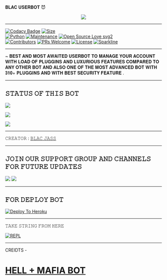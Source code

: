 𝐁𝐋𝐀𝐂 𝐔𝐒𝐄𝐑𝐁𝐎𝐓 😈



<p align="center">

<img src="https://telegra.ph/file/fcb944ba85cd6d97e1e86.jpg">

-------------------------------------------------

[![Codacy Badge](https://api.codacy.com/project/badge/Grade/f7c51539e67b483bb8d7749acca51d3a)](JASSXPRO)
[![Size](https://img.shields.io/github/repo-size/sameerpanthi/BLAC-BOT-2.0?style=flat-square&color=green)](https://github.com/sameerpanthi/BLAC-BOT-2.0/)   
[![Python](https://img.shields.io/badge/Python-v3.9-blue)](https://www.python.org/)
[![Maintenance](https://img.shields.io/badge/Maintained%3F-yes-green.svg)](https://github.com/sameerpanthi/BLAC-BOT-2.0/graphs/commit-activity)
[![Open Source Love svg2](https://badges.frapsoft.com/os/v2/open-source.svg?v=103)](https://github.com/sameerpanthi/BLAC-BOT-2.0)   
[![Contributors](https://img.shields.io/github/contributors/sameerpanthi/BLAC-BOT-2.0?style=flat-square&color=green)](https://github.com/sameerpanthi/BLAC-BOT-2.0/graphs/contributors)
[![PRs Welcome](https://img.shields.io/badge/PRs-welcome-brightgreen.svg?style=flat-square)](https://makeapullrequest.com)
[![License](https://img.shields.io/badge/License-AGPL-blue)](https://github.com/sameerpanthi/BLAC-BOT-2.0/blob/main/LICENSE)
[![Sparkline](https://stars.medv.io/sameerpanthi/BLAC-BOT-2.0.svg)](https://stars.medv.io/sameerpanthi/sameerpanthi/BLAC-BOT-2.0)

-------------------------------------------------

~ 𝐁𝐄𝐒𝐓 𝐀𝐍𝐃 𝐌𝐎𝐒𝐓 𝐀𝐖𝐀𝐈𝐓𝐄𝐃 𝐔𝐒𝐄𝐑𝐁𝐎𝐓 𝐓𝐎 𝐌𝐀𝐍𝐀𝐆𝐄 𝐘𝐎𝐔𝐑 𝐀𝐂𝐂𝐎𝐔𝐍𝐓 𝐖𝐈𝐓𝐇 𝐋𝐎𝐀𝐃 𝐎𝐅 𝐏𝐋𝐔𝐆𝐆𝐈𝐍𝐒 𝐀𝐍𝐃 𝐋𝐔𝐗𝐔𝐑𝐈𝐎𝐔𝐒 𝐅𝐄𝐀𝐓𝐔𝐑𝐄𝐒 𝐂𝐎𝐌𝐏𝐀𝐑𝐄𝐃 𝐓𝐎 𝐀𝐍𝐘 𝐎𝐓𝐇𝐄𝐑 𝐁𝐎𝐓 𝐀𝐍𝐃 𝐀𝐋𝐒𝐎 𝐎𝐍𝐄 𝐎𝐅 𝐓𝐇𝐄 𝐌𝐎𝐒𝐓 𝐀𝐃𝐕𝐀𝐍𝐂𝐄𝐃 𝐁𝐎𝐓 𝐖𝐈𝐓𝐇 𝟑𝟏𝟎+ 𝐏𝐋𝐔𝐆𝐆𝐈𝐍𝐒 𝐀𝐍𝐃 𝐖𝐈𝐓𝐇 𝐁𝐄𝐒𝐓 𝐒𝐄𝐂𝐔𝐑𝐈𝐓𝐘 𝐅𝐄𝐀𝐓𝐔𝐑𝐄 .

-------------------------------------------------

                 
## 𝚂𝚃𝙰𝚃𝚄𝚂 𝙾𝙵 𝚃𝙷𝙸𝚂 𝙱𝙾𝚃
<p align="left"><a href="https://github.com/sameerpanthi/SAVAGE-2.0-bot/network/members"><img src="https://img.shields.io/github/forks/sameerpanthi/SAVAGE-2.0-bot?label=Forks&logoColor=Black&style=social"></a><p align="left"><a href="https://github.com/sameerpanthi/SAVAGE-2.0-bot/stargazers"><img src="https://img.shields.io/github/stars/sameerpanthi/SAVAGE-2.0-bot?logoColor=Blue&style=social"></a><p align="left"><a href="https://github.com/sameerpanthi/SAVAGE-2.0-bot"></a><p align="left"><a href="https://github.com/sameerpanthi/SAVAGE-2.0-bot?"><img src="https://img.shields.io/github/last-commit/sameerpanthi/SAVAGE-2.0-bot?style=plastic"></a>


-------------------------------------------------

𝙲𝚁𝙴𝙰𝚃𝙾𝚁 : [𝙱𝙻𝙰𝙲 𝙹𝙰𝚂𝚂](https://t.me/JATTGAMINGYT11)

-------------------------------------------------

## 𝙹𝙾𝙸𝙽 𝙾𝚄𝚁 𝚂𝚄𝙿𝙿𝙾𝚁𝚃 𝙶𝚁𝙾𝚄𝙿 𝙰𝙽𝙳 𝙲𝙷𝙰𝙽𝙽𝙴𝙻𝚂 𝙵𝙾𝚁 𝙵𝚄𝚃𝚄𝚁𝙴 𝚄𝙿𝙳𝙰𝚃𝙴𝚂

<a href="https://t.me/BLACUSERBOT_SUPPORT"><img src="https://img.shields.io/badge/Join-SUPPORT%20CHANNEL-red.svg?logo=Telegram"></a>
<a href="https://t.me/BLACUSERBOT_PUBLIC"><img src="https://img.shields.io/badge/Join-SUPPORT%20GROUP-red.svg?logo=Telegram"></a>

-------------------------------------------------

## 𝙵𝙾𝚁 𝙳𝙴𝙿𝙻𝙾𝚈 𝙱𝙾𝚃


[![Deploy To Heroku](https://www.herokucdn.com/deploy/button.svg)](https://heroku.com/deploy?template=https://github.com/sameerpanthi/BLAC-BOT-2.0)

------------------------------------------------

𝚃𝙰𝙺𝙴 𝚂𝚃𝚁𝙸𝙽𝙶 𝙵𝚁𝙾𝙼 𝙷𝙴𝚁𝙴
                    
[![REPL](https://repl.it/badge/github/spandey112/SensibleUserbot)](https://replit.com/@BLACJASS/Blac-20-Userbot#main.py)
    
-------------------------------------------------

                
CREIDTS -

# [HELL + MAFIA BOT](https://github.com/HellBoy-OP/HellBot)
